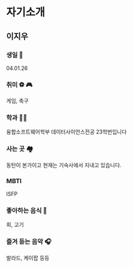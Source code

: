 # 자기소개

## 이지우

### 생일 🥳

04.01.26

### 취미 ⚽ 🎮

게임, 축구

### 학과 👨‍🎓

융합소프트웨어학부 데이터사이언스전공 23학번입니다

### 사는 곳 🏘️

동탄이 본가이고 현재는 기숙사에서 지내고 있습니다.

### MBTI

ISFP

### 좋아하는 음식 🍖

회, 고기 

### 즐겨 듣는 음악 🎧

발라드, 케이팝 등등